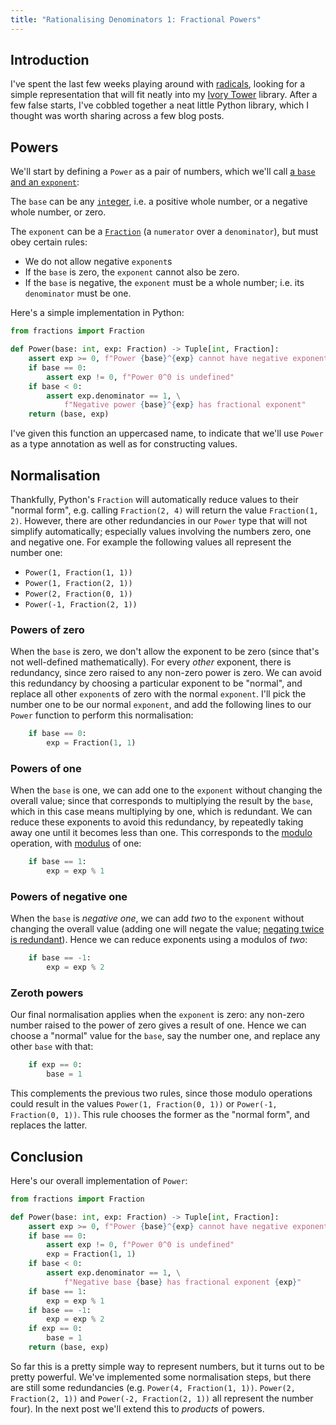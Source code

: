 ```yaml
---
title: "Rationalising Denominators 1: Fractional Powers"
---
```


## Introduction ##

I've spent the last few weeks playing around with
[radicals](https://en.wikipedia.org/wiki/Solution_in_radicals), looking for a
simple representation that will fit neatly into my
[Ivory Tower](/projects/ivory) library. After a few false starts,
I've cobbled together a neat little Python library, which I thought was worth
sharing across a few blog posts.

## Powers ##

We'll start by defining a `Power` as a pair of numbers, which we'll call
[a `base` and an `exponent`](https://en.wikipedia.org/wiki/Exponentiation):

The `base` can be any [`int`eger](https://en.wikipedia.org/wiki/Integer), i.e. a
positive whole number, or a negative whole number, or zero.

The `exponent` can be a [`Fraction`](https://en.wikipedia.org/wiki/Fraction) (a
`numerator` over a `denominator`), but must obey certain rules:

 - We do not allow negative `exponent`s
 - If the `base` is zero, the `exponent` cannot also be zero.
 - If the `base` is negative, the `exponent` must be a whole number; i.e. its
   `denominator` must be one.

Here's a simple implementation in Python:

```python
from fractions import Fraction

def Power(base: int, exp: Fraction) -> Tuple[int, Fraction]:
    assert exp >= 0, f"Power {base}^{exp} cannot have negative exponent"
    if base == 0:
        assert exp != 0, f"Power 0^0 is undefined"
    if base < 0:
        assert exp.denominator == 1, \
            f"Negative power {base}^{exp} has fractional exponent"
    return (base, exp)
```

I've given this function an uppercased name, to indicate that we'll use `Power`
as a type annotation as well as for constructing values.

## Normalisation ##

Thankfully, Python's `Fraction` will automatically reduce values to their
"normal form", e.g. calling `Fraction(2, 4)` will return the value
`Fraction(1, 2)`. However, there are other redundancies in our `Power` type that
will not simplify automatically; especially values involving the numbers zero,
one and negative one. For example the following values all represent the number
one:

 - `Power(1, Fraction(1, 1))`
 - `Power(1, Fraction(2, 1))`
 - `Power(2, Fraction(0, 1))`
 - `Power(-1, Fraction(2, 1))`

### Powers of zero ###

When the `base` is zero, we don't allow the exponent to be zero (since that's
not well-defined mathematically). For every *other* exponent, there is
redundancy, since zero raised to any non-zero power is zero. We can avoid this
redundancy by choosing a particular exponent to be "normal", and replace all
other `exponent`s of zero with the normal `exponent`. I'll pick the number one
to be our normal `exponent`, and add the following lines to our `Power`
function to perform this normalisation:

```python
    if base == 0:
        exp = Fraction(1, 1)
```

### Powers of one ###

When the `base` is one, we can add one to the `exponent` without changing the
overall value; since that corresponds to multiplying the result by the `base`,
which in this case means multiplying by one, which is redundant. We can reduce
these exponents to avoid this redundancy, by repeatedly taking away one until it
becomes less than one. This corresponds to the
[modulo](https://en.wikipedia.org/wiki/Modulo) operation, with
[modulus](https://en.wikipedia.org/wiki/Modular_arithmetic#Congruence) of one:

```python
    if base == 1:
        exp = exp % 1
```

### Powers of negative one ###

When the `base` is *negative one*, we can add *two* to the `exponent` without
changing the overall value (adding one will negate the value; [negating twice is
redundant](https://en.wikipedia.org/wiki/Involution_(mathematics))). Hence we
can reduce exponents using a modulos of *two*:

```python
    if base == -1:
        exp = exp % 2
```

### Zeroth powers ###

Our final normalisation applies when the `exponent` is zero: any non-zero number
raised to the power of zero gives a result of one. Hence we can choose a
"normal" value for the `base`, say the number one, and replace any other `base`
with that:

```python
    if exp == 0:
        base = 1
```

This complements the previous two rules, since those modulo operations could
result in the values `Power(1, Fraction(0, 1))` or
`Power(-1, Fraction(0, 1))`. This rule chooses the former as the "normal form",
and replaces the latter.

## Conclusion ##

Here's our overall implementation of `Power`:

```python
from fractions import Fraction

def Power(base: int, exp: Fraction) -> Tuple[int, Fraction]:
    assert exp >= 0, f"Power {base}^{exp} cannot have negative exponent"
    if base == 0:
        assert exp != 0, f"Power 0^0 is undefined"
        exp = Fraction(1, 1)
    if base < 0:
        assert exp.denominator == 1, \
            f"Negative base {base} has fractional exponent {exp}"
    if base == 1:
        exp = exp % 1
    if base == -1:
        exp = exp % 2
    if exp == 0:
        base = 1
    return (base, exp)
```

So far this is a pretty simple way to represent numbers, but it turns out to be
pretty powerful. We've implemented some normalisation steps, but there are still
some redundancies (e.g. `Power(4, Fraction(1, 1))`. `Power(2, Fraction(2, 1))`
and `Power(-2, Fraction(2, 1))` all represent the number four). In the next post
we'll extend this to *products* of powers.
